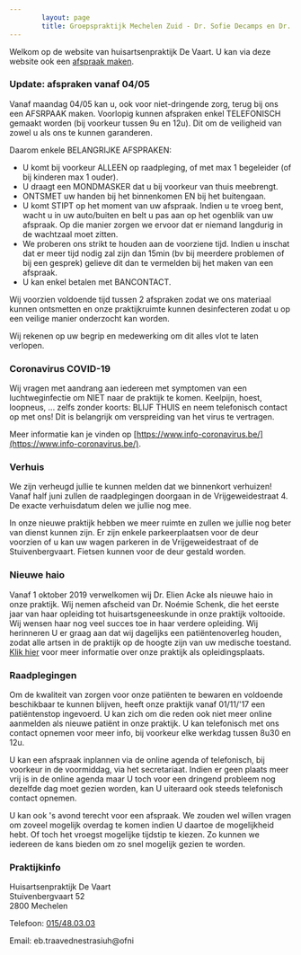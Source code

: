 ```yaml
---
        layout: page
        title: Groepspraktijk Mechelen Zuid - Dr. Sofie Decamps en Dr. Sofie Van Tongelen
---
```


Welkom op de website van huisartsenpraktijk De Vaart. U kan via deze website ook een <a href="http://www.introlution.be/clientwebsites/doctorwebsite_2/logincustom.aspx?domain=huisartsendevaart.be" target="_blank">afspraak maken</a>. 

### Update: afspraken vanaf 04/05

Vanaf maandag 04/05 kan u, ook voor niet-dringende zorg, terug bij ons een AFSRPAAK maken. Voorlopig kunnen afspraken enkel TELEFONISCH gemaakt worden (bij voorkeur tussen 9u en 12u). Dit om de veiligheid van zowel u als ons te kunnen garanderen. 

Daarom enkele BELANGRIJKE AFSPRAKEN:

- U komt bij voorkeur ALLEEN op raadpleging, of met max 1 begeleider (of bij kinderen max 1 ouder).
- U draagt een MONDMASKER dat u bij voorkeur van thuis meebrengt.
- ONTSMET uw handen bij het binnenkomen EN bij het buitengaan.
- U komt STIPT op het moment van uw afspraak. Indien u te vroeg bent, wacht u in uw auto/buiten en belt u pas aan op het ogenblik van uw afspraak. Op die manier zorgen we ervoor dat er niemand langdurig in de wachtzaal moet zitten.
- We proberen ons strikt te houden aan de voorziene tijd. Indien u inschat dat er meer tijd nodig zal zijn dan 15min (bv bij meerdere problemen of bij een gesprek) gelieve dit dan te vermelden bij het maken van een afspraak.
- U kan enkel betalen met BANCONTACT.

Wij voorzien voldoende tijd tussen 2 afspraken zodat we ons materiaal kunnen ontsmetten en onze praktijkruimte kunnen desinfecteren zodat u op een veilige manier onderzocht kan worden.

Wij rekenen op uw begrip en medewerking om dit alles vlot te laten verlopen.

### Coronavirus COVID-19

Wij vragen met aandrang aan iedereen met symptomen van een luchtweginfectie om NIET naar de praktijk te komen. Keelpijn, hoest, loopneus, ... zelfs zonder koorts: BLIJF THUIS en neem telefonisch contact op met ons! Dit is belangrijk om verspreiding van het virus te vertragen. 

Meer informatie kan je vinden op [https://www.info-coronavirus.be/](https://www.info-coronavirus.be/).


### Verhuis

We zijn verheugd jullie te kunnen melden dat we binnenkort verhuizen! Vanaf half juni zullen de raadplegingen doorgaan in de Vrijgeweidestraat 4. De exacte verhuisdatum delen we jullie nog mee.

In onze nieuwe praktijk hebben we meer ruimte en zullen we jullie nog beter van dienst kunnen zijn.
Er zijn enkele parkeerplaatsen voor de deur voorzien of u kan uw wagen parkeren in de Vrijgeweidestraat of de Stuivenbergvaart. Fietsen kunnen voor de deur gestald worden.

### Nieuwe haio

Vanaf 1 oktober 2019 verwelkomen wij Dr. Elien Acke als nieuwe haio in onze praktijk. Wij nemen afscheid van Dr. Noémie Schenk, die het eerste jaar van haar opleiding tot huisartsgeneeskunde in onze praktijk voltooide. Wij wensen haar nog veel succes toe in haar verdere opleiding.  Wij herinneren U er graag aan dat wij dagelijks een patiëntenoverleg houden, zodat alle artsen in de praktijk op de hoogte zijn van uw medische toestand. <a href="praktischeinfo.html#opleidingspraktijk">Klik hier</a> voor meer informatie over onze praktijk als opleidingsplaats.

### Raadplegingen

Om de kwaliteit van zorgen voor onze patiënten te bewaren en voldoende beschikbaar te kunnen blijven, heeft onze praktijk vanaf 01/11/'17 een patiëntenstop ingevoerd. U kan zich om die reden ook niet meer online aanmelden als nieuwe patiënt in onze praktijk. U kan telefonisch met ons contact opnemen voor meer info, bij voorkeur elke werkdag tussen 8u30 en 12u.

U kan een afspraak inplannen via de online agenda of telefonisch, bij voorkeur in de voormiddag, via het secretariaat. Indien er geen plaats meer vrij is in de online agenda maar U toch voor een dringend probleem nog dezelfde dag moet gezien worden, kan U uiteraard ook steeds telefonisch contact opnemen. 

U kan ook 's avond terecht voor een afspraak. We zouden wel willen vragen om zoveel mogelijk overdag te komen indien U daartoe de mogelijkheid hebt. Of toch het vroegst mogelijke tijdstip te kiezen. Zo kunnen we iedereen de kans bieden om zo snel mogelijk gezien te worden.


### Praktijkinfo

<p>
Huisartsenpraktijk De Vaart<br>
Stuivenbergvaart 52<br>
2800 Mechelen<br>
</p>
<p>
Telefoon: <a href="tel:015/48.03.03">015/48.03.03</a>
</p>

<p>
Email: <span class="doeeensraar">eb.traavednestrasiuh@ofni</span>
</p>